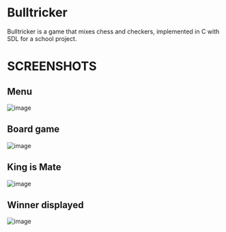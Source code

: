 # Bulltricker

Bulltricker is a game that mixes chess and checkers, implemented in C with SDL for a school project.


# SCREENSHOTS

## Menu

![image](https://user-images.githubusercontent.com/53349565/72903814-cec01300-3d25-11ea-8cae-a210fac97ad1.png)

## Board game

![image](https://user-images.githubusercontent.com/53349565/72903898-f3b48600-3d25-11ea-90cd-6949c5cd7e56.png)

## King is Mate

![image](https://user-images.githubusercontent.com/53349565/72904143-59a10d80-3d26-11ea-9008-84319110a2d9.png)

## Winner displayed

![image](https://user-images.githubusercontent.com/53349565/72904540-f8c60500-3d26-11ea-8600-067600f19fb4.png)